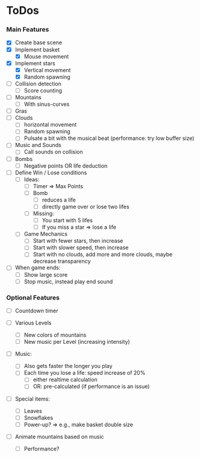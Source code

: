 # ToDos

### Main Features

- [X] Create base scene
- [X] Implement basket
  - [X] Mouse movement
- [X] Implement stars
  - [X] Vertical movement
  - [X] Random spawning
- [ ] Collision detection
  - [ ] Score counting
- [ ] Mountains
  - [ ] With sinus-curves
- [ ] Gras
- [ ] Clouds
  - [ ] horizontal movement
  - [ ] Random spawning
  - [ ] Pulsate a bit with the musical beat (performance: try low buffer size)
- [ ] Music and Sounds
  - [ ] Call sounds on collision
- [ ] Bombs
  - [ ] Negative points OR life deduction
- [ ] Define Win / Lose conditions
  - [ ] Ideas: 
    - [ ] Timer => Max Points
    - [ ] Bomb
      - [ ] reduces a life
      - [ ] directly game over or lose two lifes
    - [ ] Missing: 
      - [ ] You start with 5 lifes
      - [ ] If you miss a star => lose a life
  - [ ] Game Mechanics
    - [ ] Start with fewer stars, then increase
    - [ ] Start with slower speed, then increase
    - [ ] Start with no clouds, add more and more clouds, maybe decrease transparency
- [ ] When game ends:
  - [ ] Show large score
  - [ ] Stop music, instead play end sound

### Optional Features

- [ ] Countdown timer

- [ ] Various Levels

  - [ ] New colors of mountains
  - [ ] New music per Level (increasing intensity)

- [ ] Music: 

  - [ ] Also gets faster the longer you play
  - [ ] Each time you lose a life: speed increase of 20%
    - [ ] either realtime calculation
    - [ ] OR: pre-calculated (if performance is an issue)

- [ ] Special items:

  - [ ] Leaves
  - [ ] Snowflakes
  - [ ] Power-up? => e.g., make basket double size

- [ ] Animate mountains based on music

  - [ ] Performance?

  
